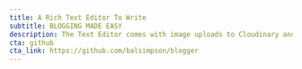 ```yaml
---
title: A Rich Text Editor To Write
subtitle: BLOGGING MADE EASY
description: The Text Editor comes with image uploads to Cloudinary and YouTube video embeds. Use Headings, Code, Code Block and Highlight to make your writing stand out. With built-in authentication, and a beautiful, responsive front-end, you can start building your project right away.
cta: github
cta_link: https://github.com/balsimpson/blogger
---
```

